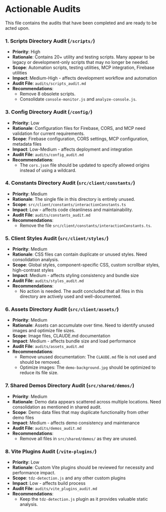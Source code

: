 # Actionable Audits

This file contains the audits that have been completed and are ready to be acted upon.

### 1. **Scripts Directory Audit** (`/scripts/`)
- **Priority**: High
- **Rationale**: Contains 20+ utility and testing scripts. Many appear to be legacy or development-only scripts that may no longer be needed.
- **Scope**: Automation scripts, testing utilities, MCP integration, Firebase utilities
- **Impact**: Medium-High - affects development workflow and automation
- **Audit File**: `audits/scripts_audit.md`
- **Recommendations**:
  - Remove 8 obsolete scripts.
  - Consolidate `console-monitor.js` and `analyze-console.js`.

### 3. **Config Directory Audit** (`/config/`)
- **Priority**: Low
- **Rationale**: Configuration files for Firebase, CORS, and MCP need validation for current requirements.
- **Scope**: Firebase configuration, CORS settings, MCP configuration, metadata files
- **Impact**: Low-Medium - affects deployment and integration
- **Audit File**: `audits/config_audit.md`
- **Recommendations**:
  - The `cors.json` file should be updated to specify allowed origins instead of using a wildcard.

### 4. **Constants Directory Audit** (`src/client/constants/`)
- **Priority**: Medium
- **Rationale**: The single file in this directory is entirely unused.
- **Scope**: `src/client/constants/interactionConstants.ts`
- **Impact**: Low - affects code cleanliness and maintainability.
- **Audit File**: `audits/constants_audit.md`
- **Recommendations**:
  - Remove the file `src/client/constants/interactionConstants.ts`.

### 5. **Client Styles Audit** (`src/client/styles/`)
- **Priority**: Medium
- **Rationale**: CSS files can contain duplicate or unused styles. Need consolidation analysis.
- **Scope**: Global styles, component-specific CSS, custom scrollbar styles, high-contrast styles
- **Impact**: Medium - affects styling consistency and bundle size
- **Audit File**: `audits/styles_audit.md`
- **Recommendations**:
  - No action is needed. The audit concluded that all files in this directory are actively used and well-documented.

### 6. **Assets Directory Audit** (`src/client/assets/`)
- **Priority**: Medium
- **Rationale**: Assets can accumulate over time. Need to identify unused images and optimize file sizes.
- **Scope**: Image files, CLAUDE.md documentation
- **Impact**: Medium - affects bundle size and load performance
- **Audit File**: `audits/assets_audit.md`
- **Recommendations**:
  - Remove unused documentation: The `CLAUDE.md` file is not used and should be removed.
  - Optimize images: The `demo-background.jpg` should be optimized to reduce its file size.

### 7. **Shared Demos Directory Audit** (`src/shared/demos/`)
- **Priority**: Medium
- **Rationale**: Demo data appears scattered across multiple locations. Need consolidation as mentioned in shared audit.
- **Scope**: Demo data files that may duplicate functionality from other demo files
- **Impact**: Medium - affects demo consistency and maintenance
- **Audit File**: `audits/demos_audit.md`
- **Recommendations**:
  - Remove all files in `src/shared/demos/` as they are unused.

### 8. **Vite Plugins Audit** (`/vite-plugins/`)
- **Priority**: Low
- **Rationale**: Custom Vite plugins should be reviewed for necessity and performance impact.
- **Scope**: `tdz-detection.js` and any other custom plugins
- **Impact**: Low - affects build process
- **Audit File**: `audits/vite_plugins_audit.md`
- **Recommendations**:
  - Keep the `tdz-detection.js` plugin as it provides valuable static analysis.
